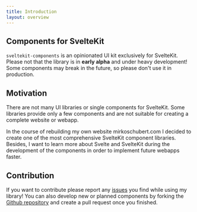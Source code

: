 ```yaml
---
title: Introduction
layout: overview
---
```


## Components for SvelteKit

`sveltekit-components` is an opinionated UI kit exclusively for SvelteKit. Please not that the library is in **early alpha** and under heavy development! Some components may break in the future, so please don't use it in production.

## Motivation

There are not many UI libraries or single components for SvelteKit. Some libraries provide only a few components and are not suitable for creating a complete website or webapp.

In the course of rebuilding my own website mirkoschubert.com I decided to create one of the most comprehensive SvelteKit component libraries. Besides, I want to learn more about Svelte and SvelteKit during the development of the components in order to implement future webapps faster.

## Contribution

If you want to contribute please report any [issues](https://github.com/mirkoschubert/sveltekit-components/issues) you find while using my library! You can also develop new or planned components by forking the [Github repository](https://github.com/mirkoschubert/sveltekit-components/) and create a pull request once you finished.
